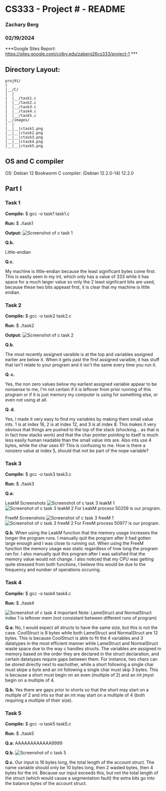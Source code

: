 # CS333 - Project # - README
### Zachary Berg
### 02/19/2024

***Google Sites Report: https://sites.google.com/colby.edu/zaberg26cs333/project-1 ***

## Directory Layout:
```
proj01/
|
|__/C/
|  |
|  |__/task1.c
|  |__/task2.c
|  |__/task3.c
|  |__/task4.c
|  |__/task5.c
|__/images/
|  |
|__|__|ctask1.png
|__|__|ctask2.png
|__|__|ctask3.png
|__|__|ctask4.png
|__|__|ctask5.png
```
## OS and C compiler
OS: Debian 12 Bookworm
C compiler: (Debian 12.2.0-14) 12.2.0

## Part I 
### Task 1
**Compile:** $ gcc -o task1 task1.c

**Run:** $ ./task1

**Output:**
![Screenshot of c task 1](images/ctask1)

**Q.b.** 

Little-endian

**Q.c.** 

My machine is little-endian because the least significant bytes come first. This is easily seen in my int, which only has a value of 333 while it has space for a much larger value so only the 2 least signficant bits are used, because these two bits appeast first, it is clear that my machine is little endian.
 
### Task 2
**Compile:** $ gcc -o task2 task2.c

**Run:** $ ./task2

**Output:**
![Screenshot of c task 2](images/ctask2)

**Q.b.** 

The most recently assigned varaible is at the top and variables assigned earlier are below it. When it gets past the first assigned varaible, it has stuff that isn't relate to your program and it isn't the same every time you run it. 

**Q. c.**

Yes, the non zero values below my earliest assigned variable appear to be nonsense to me, I'm not certain if it is leftover from prior running of this program or if it is just memory my computer is using for something else, or even not using at all.

**Q. d.**

Yes, I made it very easy to find my variables by making them small value ints. 1 is at index 16, 2 is at index 12, and 3 is at index 8. This makes it very obvious that things are pushed to the top of the stack (shocking... as that is in fact how stacks work) and that the char pointer pointing to itself is much less easily human readable than the small value ints are. Also ints use 4 bytes, while the char uses 6? This is confusing to me. How is there a nonzero value at index 5, should that not be part of the nope variable?

### Task 3
**Compile:** $ gcc -o task3 task3.c

**Run:** $ ./task3

**Q.a:**

LeakM Screenshots
![Screenshot of c task 3 leakM 1](images/ctask3leakM1)
![Screenshot of c task 3 leakM 2](images/ctask3leakM2)
For LeakM process 50259 is our program.

FreeM Screenshots
![Screenshot of c task 3 freeM 1](images/ctask3freeM1)
![Screenshot of c task 3 freeM 2](images/ctask3freeM2)
For FreeM process 50977 is our program.

**Q.b.** 
When using the LeakM function that the memory usage increases the longer the program runs. I manually quit the program after it had gotten large enough and I was close to running out. When using the FreeM function the memory usage was static regardless of how long the program ran for. I also manually quit this program after I was satisfied that the memory value would not change. I also noticed that my CPU was getting quite stressed from both functions, I believe this would be due to the frequency and number of operations occuring.

### Task 4
**Compile:** $ gcc -o task4 task4.c

**Run:** $ ./task4

![Screenshot of c task 4](images/ctask4)
Important Note: LameStruct and NormalStruct index 1 is leftover mem (not consistant between different runs of program)

**Q.a:**
No, I would expect all structs to have the same size, but this is not the case. CoolStruct is 8 bytes while both LameStruct and NormalStruct are 12 bytes. This is because CoolStruct is able to fit the 4 variables and 3 datatypes in the most efficient manner while LameStruct and NormalStruct waste space due to the way c handles structs. The variables are assigned in memory based on the order they are declared in the struct declaration, and certain datatypes require gaps between them. For instance, two chars can be stored directly next to eachother, while a short following a single char must skipe a byte and an int following a single char must skip 3 bytes. This is because a short must begin on an even (multiple of 2) and an int jmyst begin on a multiple of 4.

**Q.b.** 
Yes there are gaps prior to shorts so that the short may start on a multiple of 2 and ints so that an int may start on a multiple of 4 (both requiring a multiple of their size).

### Task 5
**Compile:** $ gcc -o task5 task5.c

**Run:** $ ./task5

**Q.a:**
AAAAAAAAAAAA9999

**Q.b.** 
![Screenshot of c task 5](images/ctask5)

**Q.c.**
Our input is 16 bytes long, the total length of the account struct. The name variable should only be 10 bytes long, then 2 wasted bytes, then 4 bytes for the int. Because our input exceeds this, but not the total length of the struct (which would cause a segmentation fault) the extra bits go into the balance bytes of the account struct. 